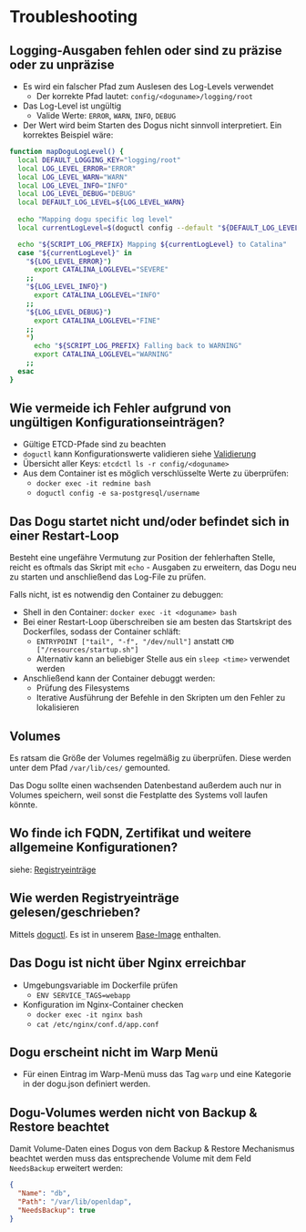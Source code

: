 # Troubleshooting

## Logging-Ausgaben fehlen oder sind zu präzise oder zu unpräzise

- Es wird ein falscher Pfad zum Auslesen des Log-Levels verwendet
  - Der korrekte Pfad lautet: `config/<doguname>/logging/root`
- Das Log-Level ist ungültig
  - Valide Werte: `ERROR`, `WARN`, `INFO`, `DEBUG`
- Der Wert wird beim Starten des Dogus nicht sinnvoll interpretiert. Ein korrektes Beispiel wäre:
```bash
function mapDoguLogLevel() {
  local DEFAULT_LOGGING_KEY="logging/root"
  local LOG_LEVEL_ERROR="ERROR"
  local LOG_LEVEL_WARN="WARN"
  local LOG_LEVEL_INFO="INFO"
  local LOG_LEVEL_DEBUG="DEBUG"
  local DEFAULT_LOG_LEVEL=${LOG_LEVEL_WARN}
  
  echo "Mapping dogu specific log level"
  local currentLogLevel=$(doguctl config --default "${DEFAULT_LOG_LEVEL}" "${DEFAULT_LOGGING_KEY}")

  echo "${SCRIPT_LOG_PREFIX} Mapping ${currentLogLevel} to Catalina"
  case "${currentLogLevel}" in
    "${LOG_LEVEL_ERROR}")
      export CATALINA_LOGLEVEL="SEVERE"
    ;;
    "${LOG_LEVEL_INFO}")
      export CATALINA_LOGLEVEL="INFO"
    ;;
    "${LOG_LEVEL_DEBUG}")
      export CATALINA_LOGLEVEL="FINE"
    ;;
    *)
      echo "${SCRIPT_LOG_PREFIX} Falling back to WARNING"
      export CATALINA_LOGLEVEL="WARNING"
    ;;
  esac
}
```

## Wie vermeide ich Fehler aufgrund von ungültigen Konfigurationseinträgen?

- Gültige ETCD-Pfade sind zu beachten
- `doguctl` kann Konfigurationswerte validieren siehe [Validierung](relevant_functionalities_de.md#validierung-und-default-werte)
- Übersicht aller Keys: `etcdctl ls -r config/<doguname>`
- Aus dem Container ist es möglich verschlüsselte Werte zu überprüfen:
  - `docker exec -it redmine bash`
  - `doguctl config -e sa-postgresql/username`

## Das Dogu startet nicht und/oder befindet sich in einer Restart-Loop

Besteht eine ungefähre Vermutung zur Position der fehlerhaften Stelle, reicht es oftmals das Skript mit `echo` - Ausgaben zu erweitern,
das Dogu neu zu starten und anschließend das Log-File zu prüfen.

Falls nicht, ist es notwendig den Container zu debuggen:
- Shell in den Container: `docker exec -it <doguname> bash`
- Bei einer Restart-Loop überschreiben sie am besten das Startskript des Dockerfiles, sodass der Container schläft:
  - `ENTRYPOINT ["tail", "-f", "/dev/null"]` anstatt `CMD ["/resources/startup.sh"]`
  - Alternativ kann an beliebiger Stelle aus ein `sleep <time>` verwendet werden
- Anschließend kann der Container debuggt werden:
  - Prüfung des Filesystems
  - Iterative Ausführung der Befehle in den Skripten um den Fehler zu lokalisieren


## Volumes

Es ratsam die Größe der Volumes regelmäßig zu überprüfen.
Diese werden unter dem Pfad `/var/lib/ces/` gemounted.

Das Dogu sollte einen wachsenden Datenbestand außerdem auch nur in Volumes speichern, weil sonst
die Festplatte des Systems voll laufen könnte.

## Wo finde ich FQDN, Zertifikat und weitere allgemeine Konfigurationen?

siehe: [Registryeinträge](relevant_functionalities_de.md#weitere-registryeinträge)

## Wie werden Registryeinträge gelesen/geschrieben?

Mittels [doguctl](https://github.com/cloudogu/doguctl).
Es ist in unserem [Base-Image](https://github.com/cloudogu/base) enthalten.

## Das Dogu ist nicht über Nginx erreichbar

- Umgebungsvariable im Dockerfile prüfen
  - `ENV SERVICE_TAGS=webapp`
- Konfiguration im Nginx-Container checken
  - `docker exec -it nginx bash`
  - `cat /etc/nginx/conf.d/app.conf`

## Dogu erscheint nicht im Warp Menü

- Für einen Eintrag im Warp-Menü muss das Tag `warp` und eine Kategorie in der dogu.json definiert werden.

## Dogu-Volumes werden nicht von Backup & Restore beachtet

Damit Volume-Daten eines Dogus von dem Backup & Restore Mechanismus beachtet werden muss das entsprechende Volume mit dem Feld `NeedsBackup` erweitert werden:

```json
{
  "Name": "db",
  "Path": "/var/lib/openldap",
  "NeedsBackup": true
}
```





